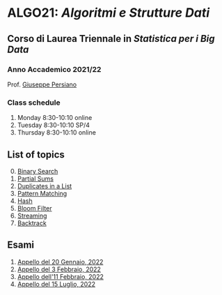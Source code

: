 # ALGO21: *Algoritmi e Strutture Dati* #
## Corso di Laurea Triennale in *Statistica per i Big Data* ##
### Anno Accademico 2021/22 ###

Prof. [Giuseppe Persiano](https://giuper.github.io)

### Class schedule ###

1. Monday 8:30-10:10 online
2. Tuesday 8:30-10:10 SP/4
3. Thursday 8:30-10:10 online

## List of topics ##

0. [Binary Search](./00-BinarySearch)
1. [Partial Sums](./01-PartialSums/README.md)
2. [Duplicates in a List](./02-Duplicates/README.md)
3. [Pattern Matching](./03-PatternMatching/README.md)
4. [Hash](./04-Hash/README.md)
5. [Bloom Filter](./05-Bloom/README.md)
4. [Streaming](./06-Streaming/README.md)
5. [Backtrack](./07-Backtrack)


## Esami ##
1. [Appello del 20 Gennaio, 2022](./Esami/220120)
2. [Appello del 3 Febbraio, 2022](./Esami/220203)
3. [Appello dell'11 Febbraio, 2022](./Esami/220211)
4. [Appello del 15 Luglio, 2022](./Esami/220715)

